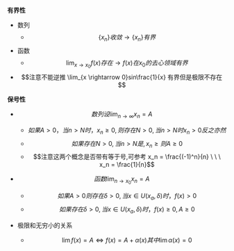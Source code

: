 **有界性**
- 数列
  - $$ \{x_n\}收敛 \rightarrow \{x_n\}有界$$
- 函数
  - $$ \lim_{x \rightarrow x_0}f(x)存在 \rightarrow f(x)在x_0的去心领域有界$$  
- $$注意不能逆推 \lim_{x \rightarrow 0}sin\frac{1}{x} 有界但是极限不存在$$
 
**保号性**  
- $$数列设 \lim_{n \rightarrow \infty}x_n = A$$
  - $$如果A>0，当n>N 时，x_n \ge 0,则存在N>0,当n>N时 x_n >0 反之亦然$$
  - $$如果存在N>0,当n>N是,x_n \ge 则 A
  \ge 0$$
  - $$注意这两个概念是否带有等于号,可参考  x_n  = \frac{(-1)^n}{n} \ \ \ x_n = \frac{1}{n}$$

- $$函数 \lim_{n\rightarrow x_0}x_n = A$$
  - $$如果A>0 则存在 \delta>0,当 x\in U(x_a,\delta)时，f(x) > 0$$
  - $$如果存在\delta>0,当x\in U(x_a,\delta)时，f(x) \ge0, A \ge0$$  

- 极限和无穷小的关系
  - $$\lim f(x) = A \Leftrightarrow f(x) = A+\alpha(x) 其中 \lim\alpha(x) = 0$$